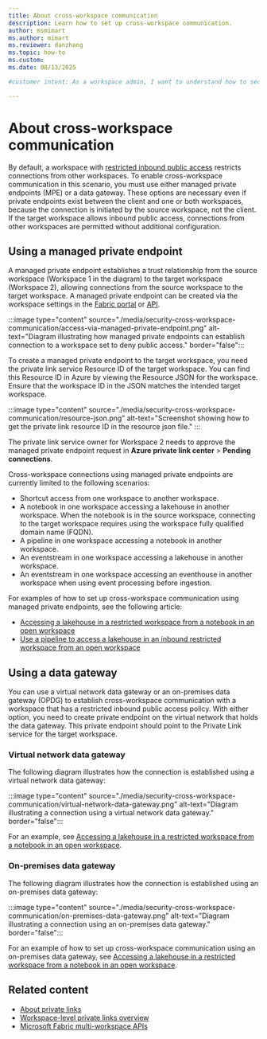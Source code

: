 ```yaml
---
title: About cross-workspace communication
description: Learn how to set up cross-workspace communication.
author: msmimart
ms.author: mimart
ms.reviewer: danzhang
ms.topic: how-to
ms.custom:
ms.date: 08/13/2025

#customer intent: As a workspace admin, I want to understand how to securely enable and configure cross-workspace communication, so I can allow data and resource access between workspaces while maintaining security controls.

---
```


# About cross-workspace communication

By default, a workspace with [restricted inbound public access](security-workspace-level-private-links-set-up.md#step-8-deny-public-access-to-the-workspace) restricts connections from other workspaces. To enable cross-workspace communication in this scenario, you must use either managed private endpoints (MPE) or a data gateway. These options are necessary even if private endpoints exist between the client and one or both workspaces, because the connection is initiated by the source workspace, not the client. If the target workspace allows inbound public access, connections from other workspaces are permitted without additional configuration.

## Using a managed private endpoint 

A managed private endpoint establishes a trust relationship from the source workspace (Workspace 1 in the diagram) to the target workspace (Workspace 2), allowing connections from the source workspace to the target workspace. A managed private endpoint can be created via the workspace settings in the [Fabric portal](security-managed-private-endpoints-create.md) or [API](/rest/api/fabric/core/managed-private-endpoints/create-workspace-managed-private-endpoint?tabs=HTTP).

:::image type="content" source="./media/security-cross-workspace-communication/access-via-managed-private-endpoint.png" alt-text="Diagram illustrating how managed private endpoints can establish connection to a workspace set to deny public access." border="false":::

To create a managed private endpoint to the target workspace, you need the private link service Resource ID of the target workspace. You can find this Resource ID in Azure by viewing the Resource JSON for the workspace. Ensure that the workspace ID in the JSON matches the intended target workspace.

:::image type="content" source="./media/security-cross-workspace-communication/resource-json.png" alt-text="Screenshot showing how to get the private link resource ID in the resource json file." :::

The private link service owner for Workspace 2 needs to approve the managed private endpoint request in **Azure private link center** > **Pending connections**. 

Cross-workspace connections using managed private endpoints are currently limited to the following scenarios:

* Shortcut access from one workspace to another workspace.
* A notebook in one workspace accessing a lakehouse in another workspace. When the notebook is in the source workspace, connecting to the target workspace requires using the workspace fully qualified domain name (FQDN).
* A pipeline in one workspace accessing a notebook in another workspace.
* An eventstream in one workspace accessing a lakehouse in another workspace.
* An eventstream in one workspace accessing an eventhouse in another workspace when using event processing before ingestion.

For examples of how to set up cross-workspace communication using managed private endpoints, see the following article:

- [Accessing a lakehouse in a restricted workspace from a notebook in an open workspace](security-workspace-private-links-example-notebook.md)
- [Use a pipeline to access a lakehouse in an inbound restricted workspace from an open workspace](security-workspace-private-links-example-pipeline.md)

## Using a data gateway

You can use a virtual network data gateway or an on-premises data gateway (OPDG) to establish cross-workspace communication with a workspace that has a restricted inbound public access policy. With either option, you need to create private endpoint on the virtual network that holds the data gateway. This private endpoint should point to the Private Link service for the target workspace.

### Virtual network data gateway

The following diagram illustrates how the connection is established using a virtual network data gateway:

:::image type="content" source="./media/security-cross-workspace-communication/virtual-network-data-gateway.png" alt-text="Diagram illustrating a connection using a virtual network data gateway." border="false":::  

For an example, see [Accessing a lakehouse in a restricted workspace from a notebook in an open workspace](./security-workspace-private-links-example-notebook.md).

### On-premises data gateway

The following diagram illustrates how the connection is established using an on-premises data gateway:

:::image type="content" source="./media/security-cross-workspace-communication/on-premises-data-gateway.png" alt-text="Diagram illustrating a connection using an on-premises data gateway." border="false":::  

For an example of how to set up cross-workspace communication using an on-premises data gateway, see [Accessing a lakehouse in a restricted workspace from a notebook in an open workspace](./security-workspace-private-links-example-notebook.md).

## Related content

* [About private links](./security-private-links-overview.md)
* [Workspace-level private links overview](./security-workspace-level-private-links-overview.md)
* [Microsoft Fabric multi-workspace APIs](./security-fabric-multi-workspace-api-overview.md)
